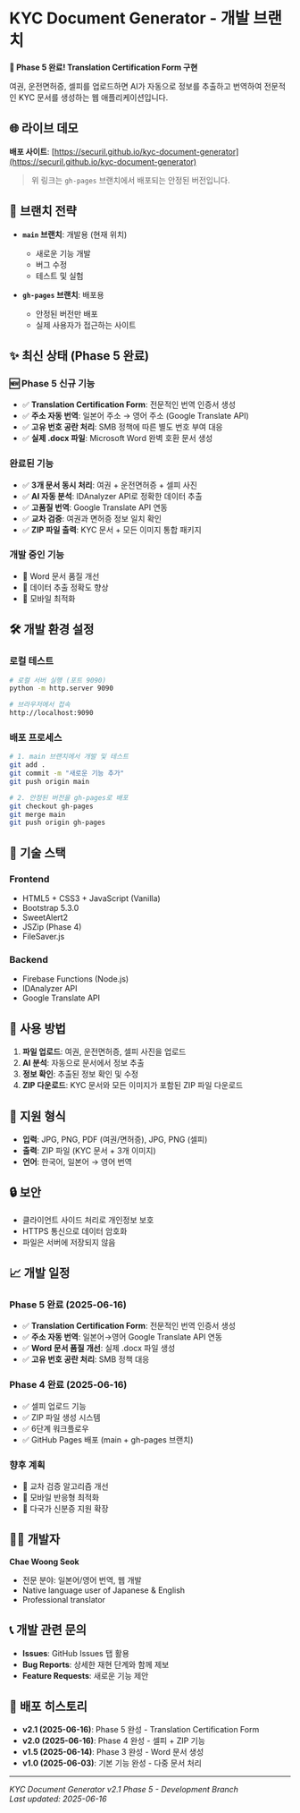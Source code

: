 # KYC Document Generator - 개발 브랜치

**🎉 Phase 5 완료! Translation Certification Form 구현**

여권, 운전면허증, 셀피를 업로드하면 AI가 자동으로 정보를 추출하고 번역하여 전문적인 KYC 문서를 생성하는 웹 애플리케이션입니다.

## 🌐 **라이브 데모**

**배포 사이트**: [https://securil.github.io/kyc-document-generator](https://securil.github.io/kyc-document-generator)

> 위 링크는 `gh-pages` 브랜치에서 배포되는 안정된 버전입니다.

## 🔧 **브랜치 전략**

- **`main` 브랜치**: 개발용 (현재 위치)
  - 새로운 기능 개발
  - 버그 수정
  - 테스트 및 실험

- **`gh-pages` 브랜치**: 배포용
  - 안정된 버전만 배포
  - 실제 사용자가 접근하는 사이트

## ✨ **최신 상태 (Phase 5 완료)**

### 🆕 Phase 5 신규 기능
- ✅ **Translation Certification Form**: 전문적인 번역 인증서 생성
- ✅ **주소 자동 번역**: 일본어 주소 → 영어 주소 (Google Translate API)
- ✅ **고유 번호 공란 처리**: SMB 정책에 따른 별도 번호 부여 대응
- ✅ **실제 .docx 파일**: Microsoft Word 완벽 호환 문서 생성

### 완료된 기능
- ✅ **3개 문서 동시 처리**: 여권 + 운전면허증 + 셀피 사진
- ✅ **AI 자동 분석**: IDAnalyzer API로 정확한 데이터 추출
- ✅ **고품질 번역**: Google Translate API 연동
- ✅ **교차 검증**: 여권과 면허증 정보 일치 확인
- ✅ **ZIP 파일 출력**: KYC 문서 + 모든 이미지 통합 패키지

### 개발 중인 기능
- 🔧 Word 문서 품질 개선
- 🔧 데이터 추출 정확도 향상
- 🔧 모바일 최적화

## 🛠️ **개발 환경 설정**

### 로컬 테스트
```bash
# 로컬 서버 실행 (포트 9090)
python -m http.server 9090

# 브라우저에서 접속
http://localhost:9090
```

### 배포 프로세스
```bash
# 1. main 브랜치에서 개발 및 테스트
git add .
git commit -m "새로운 기능 추가"
git push origin main

# 2. 안정된 버전을 gh-pages로 배포
git checkout gh-pages
git merge main
git push origin gh-pages
```

## 🔧 **기술 스택**

### Frontend
- HTML5 + CSS3 + JavaScript (Vanilla)
- Bootstrap 5.3.0
- SweetAlert2
- JSZip (Phase 4)
- FileSaver.js

### Backend
- Firebase Functions (Node.js)
- IDAnalyzer API
- Google Translate API

## 📱 **사용 방법**

1. **파일 업로드**: 여권, 운전면허증, 셀피 사진을 업로드
2. **AI 분석**: 자동으로 문서에서 정보 추출
3. **정보 확인**: 추출된 정보 확인 및 수정
4. **ZIP 다운로드**: KYC 문서와 모든 이미지가 포함된 ZIP 파일 다운로드

## 🎯 **지원 형식**

- **입력**: JPG, PNG, PDF (여권/면허증), JPG, PNG (셀피)
- **출력**: ZIP 파일 (KYC 문서 + 3개 이미지)
- **언어**: 한국어, 일본어 → 영어 번역

## 🔒 **보안**

- 클라이언트 사이드 처리로 개인정보 보호
- HTTPS 통신으로 데이터 암호화
- 파일은 서버에 저장되지 않음

## 📈 **개발 일정**

### Phase 5 완료 (2025-06-16)
- ✅ **Translation Certification Form**: 전문적인 번역 인증서 생성
- ✅ **주소 자동 번역**: 일본어→영어 Google Translate API 연동
- ✅ **Word 문서 품질 개선**: 실제 .docx 파일 생성
- ✅ **고유 번호 공란 처리**: SMB 정책 대응

### Phase 4 완료 (2025-06-16)
- ✅ 셀피 업로드 기능
- ✅ ZIP 파일 생성 시스템
- ✅ 6단계 워크플로우
- ✅ GitHub Pages 배포 (main + gh-pages 브랜치)

### 향후 계획
- 🔧 교차 검증 알고리즘 개선
- 🔧 모바일 반응형 최적화
- 🔧 다국가 신분증 지원 확장

## 👨‍💻 **개발자**

**Chae Woong Seok**
- 전문 분야: 일본어/영어 번역, 웹 개발
- Native language user of Japanese & English
- Professional translator

## 📞 **개발 관련 문의**

- **Issues**: GitHub Issues 탭 활용
- **Bug Reports**: 상세한 재현 단계와 함께 제보
- **Feature Requests**: 새로운 기능 제안

## 🔄 **배포 히스토리**

- **v2.1 (2025-06-16)**: Phase 5 완성 - Translation Certification Form
- **v2.0 (2025-06-16)**: Phase 4 완성 - 셀피 + ZIP 기능
- **v1.5 (2025-06-14)**: Phase 3 완성 - Word 문서 생성
- **v1.0 (2025-06-03)**: 기본 기능 완성 - 다중 문서 처리

---

*KYC Document Generator v2.1 Phase 5 - Development Branch*  
*Last updated: 2025-06-16*